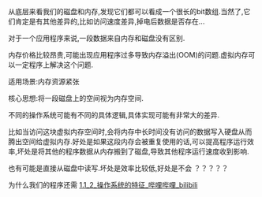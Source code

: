从底层来看我们的磁盘和内存,发现它们都可以看成一个很长的bit数组.当然了,它们肯定是有其他差异的,比如访问速度差异,掉电后数据是否存在...

对于一个应用程序来说,一段数据来自内存和磁盘没有区别.

内存价格比较昂贵,可能出现应用程序过多导致内存溢出(OOM)的问题.虚拟内存可以一定程序上解决这个问题.

适用场景:内存资源紧张 

核心思想:将一段磁盘上的空间视为内存空间.

不同的操作系统可能有不同的具体逻辑,具体实现可能有非常大的差异.

比如当访问这块虚拟内存空间时,会将内存中长时间没有访问的数据写入硬盘从而腾出空间给虚拟内存.好处是如果这段内存会被重复使用的话,可以提高程序运行效率,坏处是将其他的程序数据从内存搬到了磁盘,导致其他程序运行速度收到影响.

也有可能是直接从磁盘中读写.坏处是效率比较低,好处是不会  ？？？？？


为什么我们的程序还需
[1.1\_2\_操作系统的特征\_哔哩哔哩\_bilibili](https://www.bilibili.com/video/BV1YE411D7nH?p=3&vd_source=036ef261e6800ac6f6a743a8d5dce899)



